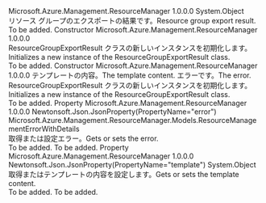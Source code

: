 <Type Name="ResourceGroupExportResult" FullName="Microsoft.Azure.Management.ResourceManager.Models.ResourceGroupExportResult">
  <TypeSignature Language="C#" Value="public class ResourceGroupExportResult" />
  <TypeSignature Language="ILAsm" Value=".class public auto ansi beforefieldinit ResourceGroupExportResult extends System.Object" />
  <TypeSignature Language="DocId" Value="T:Microsoft.Azure.Management.ResourceManager.Models.ResourceGroupExportResult" />
  <TypeSignature Language="VB.NET" Value="Public Class ResourceGroupExportResult" />
  <TypeSignature Language="F#" Value="type ResourceGroupExportResult = class" />
  <AssemblyInfo>
    <AssemblyName>Microsoft.Azure.Management.ResourceManager</AssemblyName>
    <AssemblyVersion>1.0.0.0</AssemblyVersion>
  </AssemblyInfo>
  <Base>
    <BaseTypeName>System.Object</BaseTypeName>
  </Base>
  <Interfaces />
  <Docs>
    <summary>
            <span data-ttu-id="52ad4-101">リソース グループのエクスポートの結果です。</span><span class="sxs-lookup"><span data-stu-id="52ad4-101">Resource group export result.</span></span>
            </summary>
    <remarks>To be added.</remarks>
  </Docs>
  <Members>
    <Member MemberName=".ctor">
      <MemberSignature Language="C#" Value="public ResourceGroupExportResult ();" />
      <MemberSignature Language="ILAsm" Value=".method public hidebysig specialname rtspecialname instance void .ctor() cil managed" />
      <MemberSignature Language="DocId" Value="M:Microsoft.Azure.Management.ResourceManager.Models.ResourceGroupExportResult.#ctor" />
      <MemberSignature Language="VB.NET" Value="Public Sub New ()" />
      <MemberType>Constructor</MemberType>
      <AssemblyInfo>
        <AssemblyName>Microsoft.Azure.Management.ResourceManager</AssemblyName>
        <AssemblyVersion>1.0.0.0</AssemblyVersion>
      </AssemblyInfo>
      <Parameters />
      <Docs>
        <summary>
            <span data-ttu-id="52ad4-102">ResourceGroupExportResult クラスの新しいインスタンスを初期化します。</span><span class="sxs-lookup"><span data-stu-id="52ad4-102">Initializes a new instance of the ResourceGroupExportResult class.</span></span>
            </summary>
        <remarks>To be added.</remarks>
      </Docs>
    </Member>
    <Member MemberName=".ctor">
      <MemberSignature Language="C#" Value="public ResourceGroupExportResult (object template = null, Microsoft.Azure.Management.ResourceManager.Models.ResourceManagementErrorWithDetails error = null);" />
      <MemberSignature Language="ILAsm" Value=".method public hidebysig specialname rtspecialname instance void .ctor(object template, class Microsoft.Azure.Management.ResourceManager.Models.ResourceManagementErrorWithDetails error) cil managed" />
      <MemberSignature Language="DocId" Value="M:Microsoft.Azure.Management.ResourceManager.Models.ResourceGroupExportResult.#ctor(System.Object,Microsoft.Azure.Management.ResourceManager.Models.ResourceManagementErrorWithDetails)" />
      <MemberSignature Language="VB.NET" Value="Public Sub New (Optional template As Object = null, Optional error As ResourceManagementErrorWithDetails = null)" />
      <MemberSignature Language="F#" Value="new Microsoft.Azure.Management.ResourceManager.Models.ResourceGroupExportResult : obj * Microsoft.Azure.Management.ResourceManager.Models.ResourceManagementErrorWithDetails -&gt; Microsoft.Azure.Management.ResourceManager.Models.ResourceGroupExportResult" Usage="new Microsoft.Azure.Management.ResourceManager.Models.ResourceGroupExportResult (template, error)" />
      <MemberType>Constructor</MemberType>
      <AssemblyInfo>
        <AssemblyName>Microsoft.Azure.Management.ResourceManager</AssemblyName>
        <AssemblyVersion>1.0.0.0</AssemblyVersion>
      </AssemblyInfo>
      <Parameters>
        <Parameter Name="template" Type="System.Object" />
        <Parameter Name="error" Type="Microsoft.Azure.Management.ResourceManager.Models.ResourceManagementErrorWithDetails" />
      </Parameters>
      <Docs>
        <param name="template"><span data-ttu-id="52ad4-103">テンプレートの内容。</span><span class="sxs-lookup"><span data-stu-id="52ad4-103">The template content.</span></span></param>
        <param name="error"><span data-ttu-id="52ad4-104">エラーです。</span><span class="sxs-lookup"><span data-stu-id="52ad4-104">The error.</span></span></param>
        <summary>
            <span data-ttu-id="52ad4-105">ResourceGroupExportResult クラスの新しいインスタンスを初期化します。</span><span class="sxs-lookup"><span data-stu-id="52ad4-105">Initializes a new instance of the ResourceGroupExportResult class.</span></span>
            </summary>
        <remarks>To be added.</remarks>
      </Docs>
    </Member>
    <Member MemberName="Error">
      <MemberSignature Language="C#" Value="public Microsoft.Azure.Management.ResourceManager.Models.ResourceManagementErrorWithDetails Error { get; set; }" />
      <MemberSignature Language="ILAsm" Value=".property instance class Microsoft.Azure.Management.ResourceManager.Models.ResourceManagementErrorWithDetails Error" />
      <MemberSignature Language="DocId" Value="P:Microsoft.Azure.Management.ResourceManager.Models.ResourceGroupExportResult.Error" />
      <MemberSignature Language="VB.NET" Value="Public Property Error As ResourceManagementErrorWithDetails" />
      <MemberSignature Language="F#" Value="member this.Error : Microsoft.Azure.Management.ResourceManager.Models.ResourceManagementErrorWithDetails with get, set" Usage="Microsoft.Azure.Management.ResourceManager.Models.ResourceGroupExportResult.Error" />
      <MemberType>Property</MemberType>
      <AssemblyInfo>
        <AssemblyName>Microsoft.Azure.Management.ResourceManager</AssemblyName>
        <AssemblyVersion>1.0.0.0</AssemblyVersion>
      </AssemblyInfo>
      <Attributes>
        <Attribute>
          <AttributeName>Newtonsoft.Json.JsonProperty(PropertyName="error")</AttributeName>
        </Attribute>
      </Attributes>
      <ReturnValue>
        <ReturnType>Microsoft.Azure.Management.ResourceManager.Models.ResourceManagementErrorWithDetails</ReturnType>
      </ReturnValue>
      <Docs>
        <summary>
            <span data-ttu-id="52ad4-106">取得または設定エラー。</span><span class="sxs-lookup"><span data-stu-id="52ad4-106">Gets or sets the error.</span></span>
            </summary>
        <value>To be added.</value>
        <remarks>To be added.</remarks>
      </Docs>
    </Member>
    <Member MemberName="Template">
      <MemberSignature Language="C#" Value="public object Template { get; set; }" />
      <MemberSignature Language="ILAsm" Value=".property instance object Template" />
      <MemberSignature Language="DocId" Value="P:Microsoft.Azure.Management.ResourceManager.Models.ResourceGroupExportResult.Template" />
      <MemberSignature Language="VB.NET" Value="Public Property Template As Object" />
      <MemberSignature Language="F#" Value="member this.Template : obj with get, set" Usage="Microsoft.Azure.Management.ResourceManager.Models.ResourceGroupExportResult.Template" />
      <MemberType>Property</MemberType>
      <AssemblyInfo>
        <AssemblyName>Microsoft.Azure.Management.ResourceManager</AssemblyName>
        <AssemblyVersion>1.0.0.0</AssemblyVersion>
      </AssemblyInfo>
      <Attributes>
        <Attribute>
          <AttributeName>Newtonsoft.Json.JsonProperty(PropertyName="template")</AttributeName>
        </Attribute>
      </Attributes>
      <ReturnValue>
        <ReturnType>System.Object</ReturnType>
      </ReturnValue>
      <Docs>
        <summary>
            <span data-ttu-id="52ad4-107">取得またはテンプレートの内容を設定します。</span><span class="sxs-lookup"><span data-stu-id="52ad4-107">Gets or sets the template content.</span></span>
            </summary>
        <value>To be added.</value>
        <remarks>To be added.</remarks>
      </Docs>
    </Member>
  </Members>
</Type>